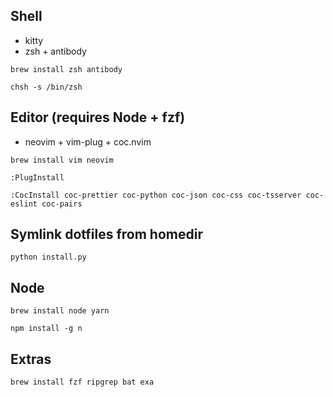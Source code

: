## Shell
- kitty
- zsh + antibody

`brew install zsh antibody`

`chsh -s /bin/zsh`

## Editor (requires Node + fzf)
- neovim + vim-plug + coc.nvim

`brew install vim neovim`

`:PlugInstall`

`:CocInstall coc-prettier coc-python coc-json coc-css coc-tsserver coc-eslint coc-pairs`

## Symlink dotfiles from homedir
`python install.py`

## Node
`brew install node yarn`

`npm install -g n`

## Extras
`brew install fzf ripgrep bat exa`
